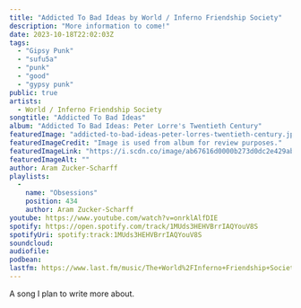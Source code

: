 ```yaml
---
title: "Addicted To Bad Ideas by World / Inferno Friendship Society"
description: "More information to come!"
date: 2023-10-18T22:02:03Z
tags:
  - "Gipsy Punk"
  - "sufu5a"
  - "punk"
  - "good"
  - "gypsy punk"
public: true
artists:
  - World / Inferno Friendship Society
songtitle: "Addicted To Bad Ideas"
album: "Addicted To Bad Ideas: Peter Lorre's Twentieth Century"
featuredImage: "addicted-to-bad-ideas-peter-lorres-twentieth-century.jpeg"
featuredImageCredit: "Image is used from album for review purposes."
featuredImageLink: "https://i.scdn.co/image/ab67616d0000b273d0dc2e429ab7487e30e5f0e6"
featuredImageAlt: ""
author: Aram Zucker-Scharff
playlists:
  -
    name: "Obsessions"
    position: 434
    author: Aram Zucker-Scharff
youtube: https://www.youtube.com/watch?v=onrklAlfDIE
spotify: https://open.spotify.com/track/1MUds3HEHVBrrIAQYouV8S
spotifyUri: spotify:track:1MUds3HEHVBrrIAQYouV8S
soundcloud:
audiofile:
podbean:
lastfm: https://www.last.fm/music/The+World%2FInferno+Friendship+Society/_/Addicted+to+Bad+Ideas
---
```


A song I plan to write more about.
		